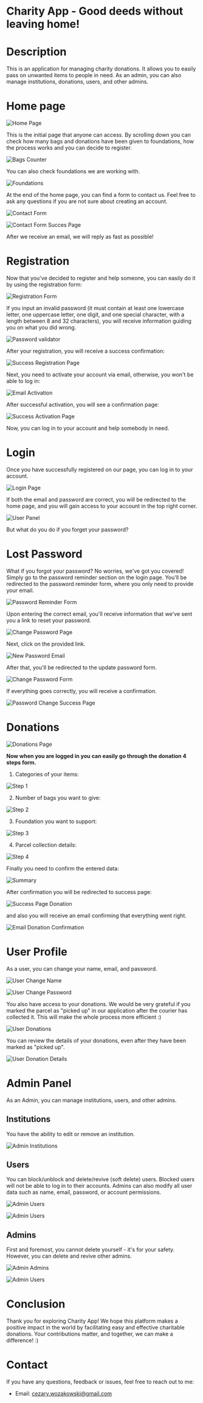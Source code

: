 # Charity App - Good deeds without leaving home!

# Description
This is an application for managing charity donations. It allows you to easily pass on unwanted items to people in need. As an admin, you can also manage institutions, donations, users, and other admins.

# Home page

![Home Page](images/home_page.png)

This is the initial page that anyone can access.
By scrolling down you can check how many bags and donations have been given to foundations, how the process works and you can decide to register.

![Bags Counter](images/counter.png)

You can also check foundations we are working with.

![Foundations](images/fundations.png)

At the end of the home page, you can find a form to contact us. Feel free to ask any questions if you are not sure about creating an account.

![Contact Form](images/form_contact.png)

![Contact Form Succes Page](images/page_contact_success.png)

After we receive an email, we will reply as fast as possible!

# Registration

Now that you've decided to register and help someone, you can easily do it by using the registration form:

![Registration Form](images/form_registration.png)

If you input an invalid password (it must contain at least one lowercase letter, one uppercase letter, one digit, and one special character, with a length between 8 and 32 characters), 
you will receive information guiding you on what you did wrong.

![Password validator](images/password-validator.png)

After your registration, you will receive a success confirmation:

![Success Registration Page](images/page_activation_info.png)

Next, you need to activate your account via email, otherwise, you won't be able to log in:

![Email Activation](images/email_activation.png)

After successful activation, you will see a confirmation page:

![Success Activation Page](images/page_success_activation.png)

Now, you can log in to your account and help somebody in need.

# Login

Once you have successfully registered on our page, you can log in to your account.

![Login Page](images/form_login.png)

If both the email and password are correct, you will be redirected to the home page, and you will gain access to your account in the top right corner.

![User Panel](images/panel_user.png)

But what do you do if you forget your password?

# Lost Password

What if you forgot your password? No worries, we've got you covered!
Simply go to the password reminder section on the login page. You'll be redirected to the password reminder form, where you only need to provide your email.

![Password Reminder Form](images/form_remind_password.png)

Upon entering the correct email, you'll receive information that we've sent you a link to reset your password.

![Change Password Page](images/page_change_password.png)

Next, click on the provided link.

![New Password Email](images/email_new_password.png)

After that, you'll be redirected to the update password form.

![Change Password Form](images/form_new_password.png)

If everything goes correctly, you will receive a confirmation.

![Password Change Success Page](images/page_password_change_success.png)

# Donations

![Donations Page](images/donations_home.png)

__Now when you are logged in you can easily go through the donation 4 steps form.__

1. Categories of your items:

![Step 1](images/step_1.png)

2. Number of bags you want to give:

![Step 2](images/step_2.png)

3. Foundation you want to support:

![Step 3](images/step_3.png)

4. Parcel collection details:

![Step 4](images/step_4.png)

Finally you need to confirm the entered data:

![Summary](images/step_confirmation.png)

After confirmation you will be redirected to success page:

![Success Page Donation](images/page_success_donation.png)

and also you will receive an email confirming that everything went right.

![Email Donation Confirmation](images/email_donation_conformation.png)

# User Profile

As a user, you can change your name, email, and password.

![User Change Name](images/user_change_name.png)

![User Change Password](images/user_change_password.png)

You also have access to your donations. 
We would be very grateful if you marked the parcel as "picked up" in our application after the courier has collected it.
This will make the whole process more efficient :)

![User Donations](images/user_donations.png)

You can review the details of your donations, even after they have been marked as "picked up".

![User Donation Details](images/user_donation_details.png)

# Admin Panel

As an Admin, you can manage institutions, users, and other admins.

## Institutions
You have the ability to edit or remove an institution.

![Admin Institutions](images/admin_institutions.png)

## Users
You can block/unblock and delete/revive (soft delete) users. Blocked users will not be able to log in to their accounts. Admins can also modify all user data such as name, email, password, or account permissions.

![Admin Users](images/admin_users.png)

![Admin Users](images/edit_user.png)

## Admins
First and foremost, you cannot delete yourself - it's for your safety. However, you can delete and revive other admins.

![Admin Admins](images/admin_admins.png)

![Admin Users](images/edit_admin.png)

# Conclusion

Thank you for exploring Charity App! We hope this platform makes a positive impact in the world by facilitating easy and effective charitable donations. Your contributions matter, and together, we can make a difference! :)

# Contact

If you have any questions, feedback or issues, feel free to reach out to me:

- Email: cezary.wozakowski@gmail.com

